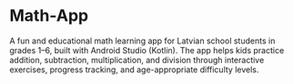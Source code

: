 # Math-App
A fun and educational math learning app for Latvian school students in grades 1–6, built with Android Studio (Kotlin). The app helps kids practice addition, subtraction, multiplication, and division through interactive exercises, progress tracking, and age-appropriate difficulty levels.
